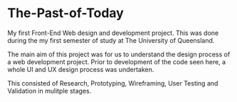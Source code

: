 # The-Past-of-Today

My first Front-End Web design and development project.
This was done during the my first semester of study at The University of Queensland.

The main aim of this project was for us to understand the design process of a web development project.
Prior to development of the code seen here, a whole UI and UX design process was undertaken.

This consisted of Research, Prototyping, Wireframing, User Testing and Validation in mulitple stages.
